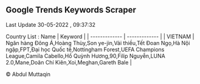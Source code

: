 

## Google Trends Keywords Scraper 
 
Last Update 30-05-2022 , 09:37:32

Country List :
 Name  | Keyword |
| ------------- | ------------- |
| VIETNAM | Ngân hàng Đông Á,Hoàng Thùy,Son ye-jin,Vải thiều,Tết Đoan Ngọ,Hà Nội ngập,FPT,Đại học Quốc tế,Nottingham Forest,UEFA Champions League,Camila Cabello,Hồ Quỳnh Hương,90,Filip Nguyễn,LUNA 2.0,Mane,Doãn Chí Kiên,Xoi,Meghan,Gareth Bale |



© Abdul Muttaqin 

